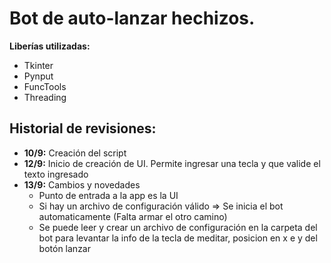 # Bot de auto-lanzar hechizos.

**Liberías utilizadas:**
- Tkinter
- Pynput
- FuncTools
- Threading


## Historial de revisiones:
- **10/9:** Creación del script
- **12/9:** Inicio de creación de UI. Permite ingresar una tecla y que valide el texto ingresado
- **13/9:** Cambios y novedades
    - Punto de entrada a la app es la UI
    - Si hay un archivo de configuración válido => Se inicia el bot automaticamente (Falta armar el otro camino)
    - Se puede leer y crear un archivo de configuración en la carpeta del bot para levantar la info de la tecla de meditar, posicion en x e y del botón lanzar
